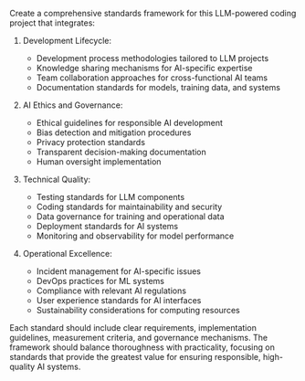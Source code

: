 Create a comprehensive standards framework for this LLM-powered coding project that integrates:

1. Development Lifecycle:
   - Development process methodologies tailored to LLM projects
   - Knowledge sharing mechanisms for AI-specific expertise
   - Team collaboration approaches for cross-functional AI teams
   - Documentation standards for models, training data, and systems

2. AI Ethics and Governance:
   - Ethical guidelines for responsible AI development
   - Bias detection and mitigation procedures
   - Privacy protection standards
   - Transparent decision-making documentation
   - Human oversight implementation

3. Technical Quality:
   - Testing standards for LLM components
   - Coding standards for maintainability and security
   - Data governance for training and operational data
   - Deployment standards for AI systems
   - Monitoring and observability for model performance

4. Operational Excellence:
   - Incident management for AI-specific issues
   - DevOps practices for ML systems
   - Compliance with relevant AI regulations
   - User experience standards for AI interfaces
   - Sustainability considerations for computing resources

Each standard should include clear requirements, implementation guidelines, measurement criteria, and governance mechanisms. The framework should balance thoroughness with practicality, focusing on standards that provide the greatest value for ensuring responsible, high-quality AI systems.